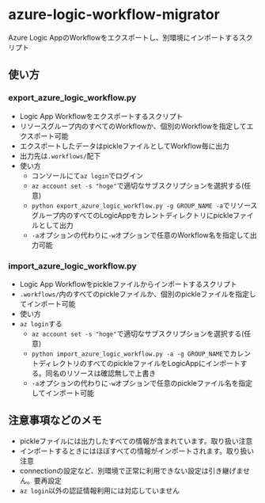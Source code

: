 # azure-logic-workflow-migrator

Azure Logic AppのWorkflowをエクスポートし、別環境にインポートするスクリプト

## 使い方

### export_azure_logic_workflow.py

- Logic App Workflowをエクスポートするスクリプト
- リソースグループ内のすべてのWorkflowか、個別のWorkflowを指定してエクスポート可能
- エクスポートしたデータはpickleファイルとしてWorkflow毎に出力
- 出力先は`.workflows/`配下
- 使い方
    - コンソールにて`az login`でログイン
    - `az account set -s "hoge"`で適切なサブスクリプションを選択する(任意)
    - `python export_azure_logic_workflow.py -g GROUP_NAME -a`でリソースグループ内のすべてのLogicAppをカレントディレクトリにpickleファイルとして出力
    - `-a`オプションの代わりに`-w`オプションで任意のWorkflow名を指定して出力可能

### import_azure_logic_workflow.py
- Logic App Workflowをpickleファイルからインポートするスクリプト
- `.workflows/`内のすべてのpickleファイルか、個別のpickleファイルを指定してインポート可能
- 使い方
- `az login`する
    - `az account set -s "hoge"`で適切なサブスクリプションを選択する(任意)
    - `python import_azure_logic_workflow.py -a -g GROUP_NAME`でカレントディレクトリのすべてのpickleファイルをLogicAppにインポートする。同名のリソースは確認無しで上書き
    - `-a`オプションの代わりに`-w`オプションで任意のpickleファイル名を指定してインポート可能

## 注意事項などのメモ

- pickleファイルには出力したすべての情報が含まれています。取り扱い注意
- インポートするときにはほぼすべての情報がインポートされます。取り扱い注意
- connectionの設定など、別環境で正常に利用できない設定は引き継げません。要再設定
- `az login`以外の認証情報利用には対応していません

